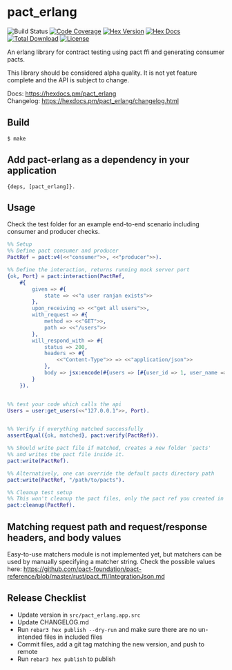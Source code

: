 pact_erlang
=====

![Build Status](https://github.com/greyorange-labs/pact_erlang/actions/workflows/erlang.yml/badge.svg?event=push)
[![Code Coverage](https://codecov.io/gh/greyorange-labs/pact_erlang/branch/develop/graph/badge.svg?token=9F8XCB1TBR)](https://codecov.io/gh/greyorange-labs/pact_erlang)
[![Hex Version](https://img.shields.io/hexpm/v/pact_erlang.svg)](https://hex.pm/packages/pact_erlang)
[![Hex Docs](https://img.shields.io/badge/hex-docs-lightgreen.svg)](https://hexdocs.pm/pact_erlang/)
[![Total Download](https://img.shields.io/hexpm/dt/pact_erlang.svg)](https://hex.pm/packages/pact_erlang)
[![License](https://img.shields.io/hexpm/l/pact_erlang.svg)](https://github.com/greyorange-labs/pact_erlang/blob/develop/LICENSE)


An erlang library for contract testing using pact ffi and generating consumer pacts.

This library should be considered alpha quality. It is not yet feature complete and the API is subject to change.

Docs: https://hexdocs.pm/pact_erlang \
Changelog: https://hexdocs.pm/pact_erlang/changelog.html

Build
-----

    $ make


Add pact-erlang as a dependency in your application
---------------------------------------------------
```
{deps, [pact_erlang]}.
```

Usage
-----

Check the test folder for an example end-to-end scenario including consumer and producer checks.

```erlang
%% Setup
%% Define pact consumer and producer
PactRef = pact:v4(<<"consumer">>, <<"producer">>).

%% Define the interaction, returns running mock server port
{ok, Port} = pact:interaction(PactRef,
    #{
        given => #{
            state => <<"a user ranjan exists">>
        },
        upon_receiving => <<"get all users">>,
        with_request => #{
            method => <<"GET">>,
            path => <<"/users">>
        },
        will_respond_with => #{
            status => 200,
            headers => #{
                <<"Content-Type">> => <<"application/json">>
            },
            body => jsx:encode(#{users => [#{user_id => 1, user_name => <<"ranjan">>, age => 26}]})
        }
    }).


%% test your code which calls the api
Users = user:get_users(<<"127.0.0.1">>, Port).


%% Verify if everything matched successfully
assertEqual({ok, matched}, pact:verify(PactRef)).

%% Should write pact file if matched, creates a new folder `pacts'
%% and writes the pact file inside it.
pact:write(PactRef).

%% Alternatively, one can override the default pacts directory path
pact:write(PactRef, "/path/to/pacts").

%% Cleanup test setup
%% This won't cleanup the pact files, only the pact ref you created in the test setup
pact:cleanup(PactRef).
```

Matching request path and request/response headers, and body values
-----

Easy-to-use matchers module is not implemented yet, but matchers can be used by manually specifying a matcher string.
Check the possible values here: https://github.com/pact-foundation/pact-reference/blob/master/rust/pact_ffi/IntegrationJson.md

Release Checklist
-----

- Update version in `src/pact_erlang.app.src`
- Update CHANGELOG.md
- Run `rebar3 hex publish --dry-run` and make sure there are no un-intended files in included files
- Commit files, add a git tag matching the new version, and push to remote
- Run `rebar3 hex publish` to publish
